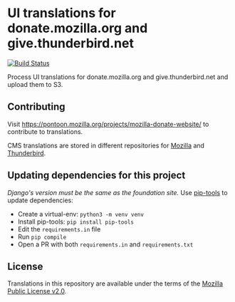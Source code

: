 # UI translations for donate.mozilla.org and give.thunderbird.net

[![Build Status](https://github.com/mozilla-l10n/donate-l10n/workflows/Continuous%20Integration/badge.svg)](https://github.com/mozilla-l10n/donate-l10n/actions?query=workflow%3A%22Continuous+Integration%22)

Process UI translations for donate.mozilla.org and give.thunderbird.net and upload them to S3.

## Contributing
Visit https://pontoon.mozilla.org/projects/mozilla-donate-website/ to contribute to translations.

CMS translations are stored in different repositories for [Mozilla](https://github.com/mozilla-l10n/mozilla-donate-content) and [Thunderbird](https://github.com/mozilla-l10n/thunderbird-donate-content).

## Updating dependencies for this project
*Django's version must be the same as the foundation site.*
Use [pip-tools](https://github.com/jazzband/pip-tools) to update dependencies:
- Create a virtual-env: `python3 -m venv venv `
- Install pip-tools: `pip install pip-tools`
- Edit the `requirements.in` file
- Run `pip compile`
- Open a PR with both `requirements.in` and `requirements.txt`


## License

Translations in this repository are available under the terms of the [Mozilla Public License v2.0](http://www.mozilla.org/MPL/2.0/).
